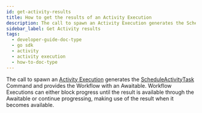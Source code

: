 ```yaml
---
id: get-activity-results
title: How to get the results of an Activity Execution
description: The call to spawn an Activity Execution generates the ScheduleActivityTask Command and provides the Workflow with an Awaitable.
sidebar_label: Get Activity results
tags:
  - developer-guide-doc-type
  - go sdk
  - activity
  - activity execution
  - how-to-doc-type
---
```


The call to spawn an [Activity Execution](/concepts/what-is-an-activity-execution) generates the [ScheduleActivityTask](/references/commands/#scheduleactivitytask) Command and provides the Workflow with an Awaitable.
Workflow Executions can either block progress until the result is available through the Awaitable or continue progressing, making use of the result when it becomes available.
